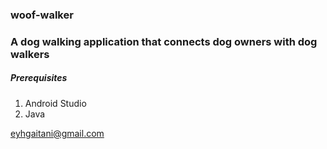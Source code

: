 ### **woof-walker**
### A dog walking application that connects dog owners with dog walkers

##### Prerequisites
1. Android Studio
2. Java

<eyhgaitani@gmail.com>
